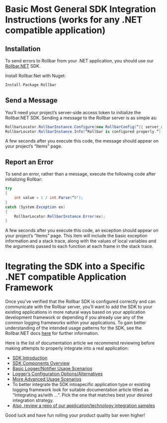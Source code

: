# Basic Most General SDK Integration Instructions (works for any .NET compatible application)

## Installation

To send errors to Rollbar from your .NET application, you should use our <a href=“https://github.com/rollbar/Rollbar.NET” target=“_blank” rel=“noopener”>Rollbar.NET</a> SDK.

Install Rollbar.Net with Nuget:

```csharp
Install-Package Rollbar
```

## Send a Message

You’ll need your project’s server-side access token to initialize the Rollbar.NET SDK. Sending
a message to the Rollbar server is as simple as:

```csharp
RollbarLocator.RollbarInstance.Configure(new RollbarConfig(“{{ server_access_token }}“));
RollbarLocator.RollbarInstance.Info(“Rollbar is configured properly.“);
```

A few seconds after you execute this code, the message should appear on your project’s “Items” page.

## Report an Error

To send an error, rather than a message, execute the following code after initializing Rollbar:

```csharp
try
{
    int value = 1 / int.Parse(“0");
}
catch (System.Exception ex)
{
    RollbarLocator.RollbarInstance.Error(ex);
}
```

A few seconds after you execute this code, an exception should appear on your project’s “Items” page.
This item will include the basic exception information and a stack trace, along with the values of
local variables and the arguments passed to each function at each frame in the stack trace.

# Itegrating the SDK into a Specific .NET compatible Application Framework

Once you’ve verified that the Rollbar SDK is configured correctly and can communicate with the Rollbar server, you’ll
want to add the SDK to your existing applications in more natural ways based on your application development framework or depending if you already use any of the common logging frameworks within your applications. To gain better understanding of the intended usage patterns for the SDK, see the Rollbar.NET docs <a href=“https://docs.rollbar.com/docs/dotnet” target=“_blank” rel=“noopener”>here</a> for further information.

Here is the list of documentation article we recommend reviewing before making attempts to properly integrate into a real application:

- <a href=“https://docs.rollbar.com/docs/dotnet” target=“_blank” rel=“noopener”>SDK Introduction</a>
- <a href=“https://docs.rollbar.com/docs/overview” target=“_blank” rel=“noopener”>SDK Components Overview</a>
- <a href=“https://docs.rollbar.com/docs/basic-usage” target=“_blank” rel=“noopener”>Basic Logger/Notifier Usage Scenarios</a>
- <a href=“https://docs.rollbar.com/docs/logger-configuration” target=“_blank” rel=“noopener”>Logger’s Configuration Options/Alternatives</a>
- <a href=“https://docs.rollbar.com/docs/more-advanced-logger-usages” target=“_blank” rel=“noopener”>More Advanced Usage Scenarios</a>
- To better integrate the SDK intoapecific application type or existing logging framework look for suitable documentation article titled as “Integrating as/with ...“. Pick the one that matches best your desired integration strategy.
- <a href=“https:https://github.com/rollbar/Rollbar.NET/tree/master/Samples” target=“_blank” rel=“noopener”>Also, review a repo of our application/technology integration samples</a>

Good luck and have fun rolling your product quality bar even higher!

